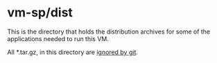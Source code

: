 # vm-sp/dist

This is the directory that holds the distribution archives for some of the
applications needed to run this VM.

All \*.tar.gz, in this directory are [ignored
by git](../../.gitignore).
